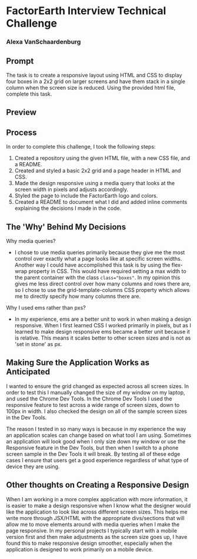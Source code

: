# FactorEarth Interview Technical Challenge
### Alexa VanSchaardenburg

## Prompt
The task is to create a responsive layout using HTML and CSS to display four boxes in a 2x2 grid on larger screens and have them stack in a single column when the screen size is reduced. Using the provided html file, complete this task. 

## Preview 

## Process
In order to complete this challenge, I took the following steps:

1. Created a repository using the given HTML file, with a new CSS file, and a README.
2. Created and styled a basic 2x2 grid and a page header in HTML and CSS.
3. Made the design responsive using a media query that looks at the screen width in pixels and adjusts accordingly.
4. Styled the page to include the FactorEarth logo and colors.
5. Created a README to document what I did and added inline comments explaining the decisions I made in the code.

## The 'Why' Behind My Decisions
Why media queries?
- I chose to use media queries primarily because they give me the most control over exactly what a page looks like at specific screen widths. Another way I could have accomplished this task is by using the flex-wrap property in CSS. This would have required setting a max width to the parent container with the class `class="boxes"`. In my opinion this gives me less direct control over how many columns and rows there are, so I chose to use the grid-template-columns CSS property which allows me to directly specify how many columns there are. 
  
Why I used ems rather than pxs?
- In my experience, ems are a better unit to work in when making a design responsive. When I first learned CSS I worked primarily in pixels, but as I learned to  make design responsive ems became a better unit because it is relative. This means it scales better to other screen sizes and is not as 'set in stone' as px.

## Making Sure the Application Works as Anticipated
I wanted to ensure the grid changed as expected across all screen sizes. In order to test this I manually changed the size of my window on my laptop, and used the Chrome Dev Tools. In the Chrome Dev Tools I used the responsive feature to test across a wide range of screen sizes, down to 100px in width. I also checked the design on all of the sample screen sizes in the Dev Tools. 

The reason I tested in so many ways is because in my experience the way an application scales can change based on what tool I am using. Sometimes an application will look good when I only size down my window or use the Responsive feature in the Dev Tools, but then when I switch to a phone screen sample in the Dev Tools it will break. By testing all of these edge cases I ensure that users get a good experience regardless of what type of device they are using. 

## Other thoughts on Creating a Responsive Design
When I am working in a more complex application with more information, it is easier to make a design responsive when I know what the designer would like the application to look like across different screen sizes. This helps me write more through JSX/HTML with the appropriate divs/sections that will allow me to move elements around with media queries when I make the page responsive. In my personal projects I typically start with a mobile version first and then make adjustments as the screen size goes up, I have found this to make responsive design smoother, especially when the application is designed to work primarily on a mobile device. 
